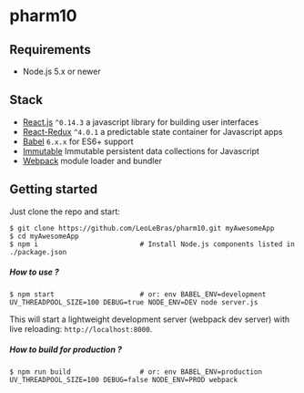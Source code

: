 # pharm10

## Requirements
- Node.js 5.x or newer

## Stack
- [React.js](https://facebook.github.io/react/) `^0.14.3` a javascript library for building user interfaces
- [React-Redux](http://rackt.github.io/redux/index.html) `^4.0.1` a predictable state container for Javascript apps
- [Babel](http://babeljs.io/) `6.x.x` for ES6+ support
- [Immutable](https://facebook.github.io/immutable-js/) Immutable persistent data collections for Javascript
- [Webpack](https://webpack.github.io/) module loader and bundler


## Getting started
Just clone the repo and start:
```shell
$ git clone https://github.com/LeoLeBras/pharm10.git myAwesomeApp
$ cd myAwesomeApp
$ npm i                         # Install Node.js components listed in ./package.json
```

##### How to use ?
```shell
$ npm start                     # or: env BABEL_ENV=development UV_THREADPOOL_SIZE=100 DEBUG=true NODE_ENV=DEV node server.js
```

This will start a lightweight development server (webpack dev server) with live reloading: ```http://localhost:8000```.

##### How to build for production ?
```shell
$ npm run build                 # or: env BABEL_ENV=production UV_THREADPOOL_SIZE=100 DEBUG=false NODE_ENV=PROD webpack
